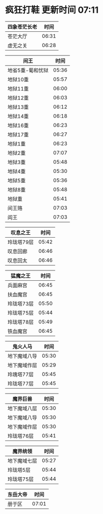 # 疯狂打鞋 更新时间 07:11

| 四象苍茫长老   | 时间    |
|--------|-------|
| 苍茫大厅 | 06:31 |
| 虚无之关 | 06:28 |

| 间王   | 时间    |
|--------|-------|
| 地省5重-葡和忧狱 | 05:36 |
| 地狱10重 | 05:57 |
| 地狱11重 | 06:00 |
| 地狱12重 | 06:03 |
| 地狱13重 | 06:12 |
| 地狱14重 | 06:18 |
| 地狱16重 | 06:23 |
| 地狱17重 | 06:27 |
| 地狱1重 | 06:23 |
| 地狱2重 | 07:07 |
| 地狱3重 | 05:48 |
| 地狱4重 | 05:30 |
| 地狱5重 | 05:36 |
| 地狱8重 | 05:48 |
| 地狱重 | 05:41 |
| 间王赂 | 07:03 |
| 阎王 | 07:03 |

| 叹息之王   | 时间    |
|--------|-------|
| 玲珑塔79层 | 05:42 |
| 叹息回廊 | 06:46 |
| 叹息回太 | 06:46 |

| 猛魔之王   | 时间    |
|--------|-------|
| 兵面麻宫 | 06:45 |
| 扶血魔宫 | 06:45 |
| 玲珑塔73层 | 05:50 |
| 玲珑塔75层 | 05:44 |
| 玲珑塔78层 | 05:49 |
| 铁血魔宫 | 06:45 |

| 鬼火人马   | 时间    |
|--------|-------|
| 地下魔域八导 | 05:30 |
| 地下魔域作层 | 05:29 |
| 玲瑰塔77层 | 05:45 |
| 玲珑塔77层 | 05:45 |

| 魔界巨兽   | 时间    |
|--------|-------|
| 地下魔域八层 | 05:30 |
| 地下魔域八导 | 05:30 |
| 地下魔域作层 | 05:30 |
| 玲珑塔76层 | 05:41 |

| 魔界统领   | 时间    |
|--------|-------|
| 地下魔域七层 | 05:27 |
| 玲珑塔5层 | 05:44 |
| 玲珑塔75层 | 05:44 |

| 东岳大帝   | 时间    |
|--------|-------|
| 册于区 | 07:01 |
